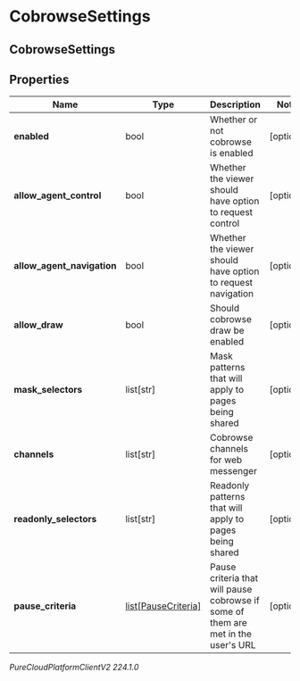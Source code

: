 # CobrowseSettings

## CobrowseSettings

## Properties

|Name | Type | Description | Notes|
|------------ | ------------- | ------------- | -------------|
| **enabled** | bool | Whether or not cobrowse is enabled | [optional] |
| **allow_agent_control** | bool | Whether the viewer should have option to request control | [optional] |
| **allow_agent_navigation** | bool | Whether the viewer should have option to request navigation | [optional] |
| **allow_draw** | bool | Should cobrowse draw be enabled | [optional] |
| **mask_selectors** | list[str] | Mask patterns that will apply to pages being shared | [optional] |
| **channels** | list[str] | Cobrowse channels for web messenger | [optional] |
| **readonly_selectors** | list[str] | Readonly patterns that will apply to pages being shared | [optional] |
| **pause_criteria** | [list[PauseCriteria]](PauseCriteria) | Pause criteria that will pause cobrowse if some of them are met in the user&#39;s URL | [optional] |



_PureCloudPlatformClientV2 224.1.0_
